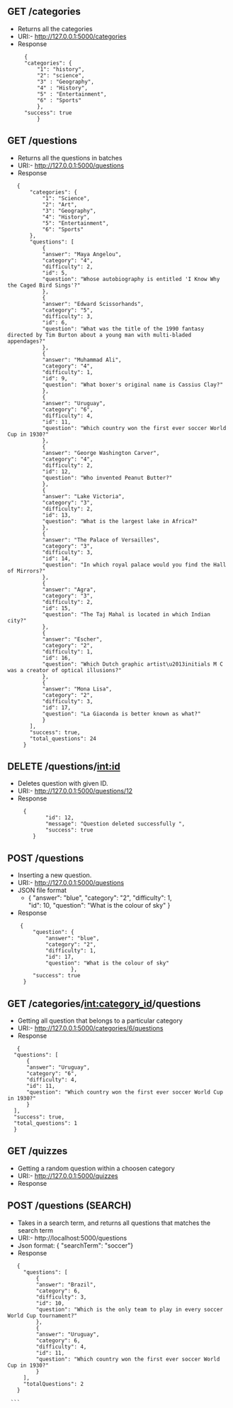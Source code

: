 ## GET /categories
  * Returns all the categories
  * URI:- http://127.0.0.1:5000/categories
  * Response
    ``` 
      {
      "categories": {
          "1": "history",
          "2": "science",
          "3" : "Geography",
          "4" : "History",
          "5" : "Entertainment",
          "6" : "Sports"
          },
      "success": true
          } 
    ```

## GET /questions
 * Returns all the questions in batches
 * URI:- http://127.0.0.1:5000/questions
 * Response 
 ```
    {
        "categories": {
            "1": "Science",
            "2": "Art",
            "3": "Geography",
            "4": "History",
            "5": "Entertainment",
            "6": "Sports"
        },
        "questions": [
            {
            "answer": "Maya Angelou",
            "category": "4",
            "difficulty": 2,
            "id": 5,
            "question": "Whose autobiography is entitled 'I Know Why the Caged Bird Sings'?"
            },
            {
            "answer": "Edward Scissorhands",
            "category": "5",
            "difficulty": 3,
            "id": 6,
            "question": "What was the title of the 1990 fantasy directed by Tim Burton about a young man with multi-bladed appendages?"
            },
            {
            "answer": "Muhammad Ali",
            "category": "4",
            "difficulty": 1,
            "id": 9,
            "question": "What boxer's original name is Cassius Clay?"
            },
            {
            "answer": "Uruguay",
            "category": "6",
            "difficulty": 4,
            "id": 11,
            "question": "Which country won the first ever soccer World Cup in 1930?"
            },
            {
            "answer": "George Washington Carver",
            "category": "4",
            "difficulty": 2,
            "id": 12,
            "question": "Who invented Peanut Butter?"
            },
            {
            "answer": "Lake Victoria",
            "category": "3",
            "difficulty": 2,
            "id": 13,
            "question": "What is the largest lake in Africa?"
            },
            {
            "answer": "The Palace of Versailles",
            "category": "3",
            "difficulty": 3,
            "id": 14,
            "question": "In which royal palace would you find the Hall of Mirrors?"
            },
            {
            "answer": "Agra",
            "category": "3",
            "difficulty": 2,
            "id": 15,
            "question": "The Taj Mahal is located in which Indian city?"
            },
            {
            "answer": "Escher",
            "category": "2",
            "difficulty": 1,
            "id": 16,
            "question": "Which Dutch graphic artist\u2013initials M C was a creator of optical illusions?"
            },
            {
            "answer": "Mona Lisa",
            "category": "2",
            "difficulty": 3,
            "id": 17,
            "question": "La Giaconda is better known as what?"
            }
        ],
        "success": true,
        "total_questions": 24
      }

  ```


## DELETE /questions/<int:id>
  * Deletes question with given ID.
  * URI:- http://127.0.0.1:5000/questions/12
  * Response
  ```
       {
              "id": 12,
              "message": "Question deleted successfully ",
              "success": true
          } 
  ```
## POST /questions
  * Inserting a new question.
  * URI:- http://127.0.0.1:5000/questions
  * JSON file format
      * {
          "answer": "blue",
          "category": "2",
          "difficulty": 1,    
          "id": 10,
          "question": "What is the colour of sky"
          }
  * Response
  ```
      {
          "question": {
              "answer": "blue",
              "category": "2",
              "difficulty": 1,
              "id": 17,
              "question": "What is the colour of sky"
                      },
          "success": true
       }
  ```

## GET /categories/<int:category_id>/questions
  * Getting all question that belongs to a particular category
  * URI:- http://127.0.0.1:5000/categories/6/questions
  * Response
  ```
     {
    "questions": [
        {
        "answer": "Uruguay",
        "category": "6",
        "difficulty": 4,
        "id": 11,
        "question": "Which country won the first ever soccer World Cup in 1930?"
        }
    ],
    "success": true,
    "total_questions": 1
    } 

  ```

## GET /quizzes
  * Getting a random question within a choosen category
  * URI:- http://127.0.0.1:5000/quizzes
  * Response

## POST /questions  (SEARCH)
   * Takes in a search term, and returns all questions that matches the search term
   * URI:- http://localhost:5000/questions
   * Json format: 
     { "searchTerm": "soccer"}
   * Response 
   ``` 
      {
        "questions": [
            {
            "answer": "Brazil",
            "category": 6,
            "difficulty": 3,
            "id": 10,
            "question": "Which is the only team to play in every soccer World Cup tournament?"
            },
            {
            "answer": "Uruguay",
            "category": 6,
            "difficulty": 4,
            "id": 11,
            "question": "Which country won the first ever soccer World Cup in 1930?"
            }
        ],
        "totalQuestions": 2
      } 

    ```